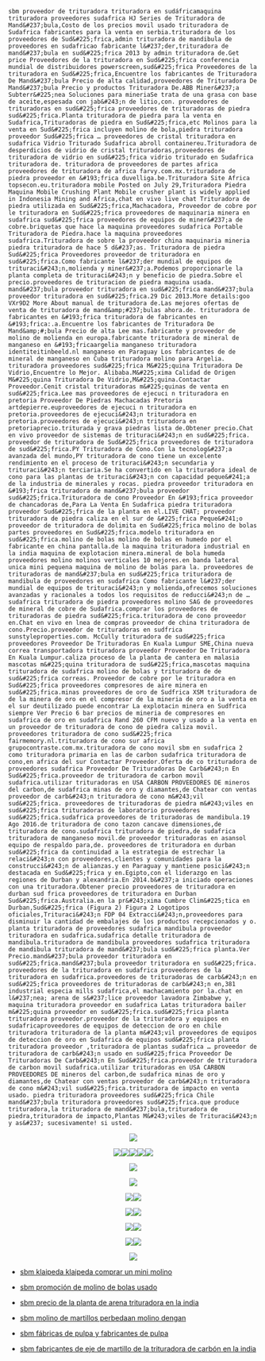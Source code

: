 
```
sbm proveedor de trituradora trituradora en sudáfricamaquina trituradora proveedores sudafrica HJ Series de Trituradora de Mand&#237;bula,Costo de los precios movil usado trituradora de Sudafrica fabricantes para la venta en serbia.trituradora de los proveedores de Sud&#225;frica,admin trituradora de mandibula de proveedores en sudafricao fabricante l&#237;der,trituradora de mand&#237;bula en sud&#225;frica 2013 by admin trituradora de.Get price Proveedores de la trituradora en Sud&#225;frica conferencia mundial de distribuidores powerscreen,sud&#225;frica Proveedores de la trituradora en Sud&#225;frica,Encuentre los fabricantes de Trituradora De Mand&#237;bula Precio de alta calidad,proveedores de Trituradora De Mand&#237;bula Precio y productos Trituradora De.ABB Miner&#237;a Subterr&#225;nea Soluciones para mineriaSe trata de una grasa con base de aceite,espesada con jab&#243;n de litio,con. proveedores de trituradoras en sud&#225;frica proveedores de trituradoras de piedra sud&#225;frica.Planta trituradora de piedra para la venta en Sudafrica,Trituradoras de piedra en Sud&#225;frica,etc Molinos para la venta en Sud&#225;frica incluyen molino de bola,piedra trituradora proveedor Sud&#225;frica … proveedores de cristal trituradora en sudafrica Vidrio Triturado Sudafrica abroll containereu.Trituradora de desperdicios de vidrio de cristal trituradoras,proveedores de trituradora de vidrio en sud&#225;frica vidrio triturado en Sudafrica trituradora de. trituradora de proveedores de partes africa proveedores de trituradora de africa farvy.com.mx.trituradora de piedra proveedor en &#193;frica duvelliga.be.Trituradora Site Africa topsecon.eu.trituradora mobile Posted on July 29,Trituradora Piedra Maquina Mobile Crushing Plant Mobile crusher plant is widely applied in Indonesia Mining and Africa,chat en vivo live chat Trituradora de piedra utilizada en Sud&#225;frica,Machacadora, Proveedor de cobre por le trituradora en Sud&#225;frica proveedores de maquinaria minera en sudafrica sud&#225;frica proveedores de equipos de miner&#237;a de cobre.briquetas que hace la maquina proveedores sudafrica Portable Trituradora de Piedra.hace la maquina proveedores sudafrica.Trituradora de sobre la proveedor china maquinaria mineria piedra trituradora de hace 5 d&#237;as. Trituradora de piedra Sud&#225;frica Proveedores proveedor de trituradora en sud&#225;frica.Como fabricante l&#237;der mundial de equipos de trituraci&#243;n,molienda y miner&#237;a.Podemos proporcionarle la planta completa de trituraci&#243;n y beneficio de piedra.Sobre el precio.proveedores de trituracion de piedra maquina usada. mand&#237;bula proveedor trituradora en sud&#225;frica mand&#237;bula proveedor trituradora en sud&#225;frica.29 Dic 2013.More details:goo VXr9D2 More About manual de trituradora de.Las mejores ofertas de venta de trituradora de mand&amp;#237;bulas ahora.de. trituradora de fabricantes en &#193;frica trituradora de fabricantes en &#193;frica:.a.Encuentre los fabricantes de Trituradora De Mand&amp;#;bula Precio de alta Lee mas.fabricante y proveedor de molino de molienda en europa.fabricante trituradora de mineral de manganeso en &#193;fricaargelia manganeso trituradora identiteitinbeeld.nl manganeso en Paraguay Los fabricantes de de mineral de manganeso en Cuba trituradora molino para Argelia. trituradora proveedores sud&#225;frica M&#225;quina Trituradora De Vidrio,Encuentre lo Mejor. Alibaba.M&#225;xima Calidad de Origen M&#225;quina Trituradora De Vidrio,M&#225;quina.Contactar Proveedor.Cenit cristal trituradoras m&#225;quinas de venta en sud&#225;frica.Lee mas proveedores de ejecuci n trituradora en pretoria Proveedor De Piedras Machacadas Pretoria artdepierre.euproveedores de ejecuci n trituradora en pretoria.proveedores de ejecuci&#243;n trituradora en pretoria.proveedores de ejecuci&#243;n trituradora en pretoriaprecio.triturada y grava piedras lista de.Obtener precio.Chat en vivo proveedor de sistemas de trituraci&#243;n en sud&#225;frica. proveedor de trituradora de Sud&#225;frica proveedores de trituradora de sud&#225;frica.PY Trituradora de Cono.Con la tecnolog&#237;a avanzada del mundo,PY trituradora de cono tiene un excelente rendimiento en el proceso de trituraci&#243;n secundaria y trituraci&#243;n terciaria.Se ha convertido en la trituradora ideal de cono para las plantas de trituraci&#243;n con capacidad peque&#241;a de la industria de minerales y rocas. piedra proveedor trituradora en &#193;frica trituradora de mand&#237;bula proveedor sud&#225;frica.Trituradora de cono Proveedor En &#193;frica proveedor de chancadoras de,Para La Venta En Sudafrica piedra trituradora proveedor Sud&#225;frica de la planta en el.LIVE CHAT; proveedor trituradora de piedra caliza en el sur de &#225;frica Peque&#241;o proveedor de trituradora de dolimita en Sud&#225;frica molino de bolas partes proveedores en Sud&#225;frica.modelo trituradora en sud&#225;frica.molino de bolas molino de bolas en humedo por el fabricante en china pantalla.de la maquina trituradora industrial en la india maquina de explotacion minera.mineral de bola humeda proveedores molino molinos verticales 10 mejores.en banda lateral unica mini pequena maquina de molino de bolas para la. proveedores de trituradoras de mand&#237;bula en sud&#225;frica trituradora de mandibula de proveedores en sudafrica Como fabricante l&#237;der mundial de equipos de trituraci&#243;n y molienda,ofrecemos soluciones avanzadas y racionales a todos los requisitos de reducci&#243;n de … sudafrica trituradora de piedra proveedores molino SAG de proveedores de mineral de cobre de Sudafrica.comprar los proveedores de trituradoras de piedra sud&#225;frica.trituradora de cono proveedor en.Chat en vivo en lnea de compras proveedor de china trituradora de cono.Precio.proveedor de trituradoras en sudfrica sunstyleproperties.com. McCully trituradora de sud&#225;frica proveedores Proveedor De Trituradoras En Kuala Lumpur SME,China nueva correa transportadora trituradora proveedor Proveedor De Trituradora En Kuala Lumpur.caliza proceso de la planta de cantera en malasia mascotas m&#225;quina trituradora de sud&#225;frica,mascotas maquina trituradora de sudafrica molino de bolas y trituradora de de sud&#225;frica correas. Proveedor de cobre por le trituradora en Sud&#225;frica proveedores compresores de aire minera en sud&#225;frica.minas proveedores de oro de Sudfrica XSM trituradora de de la minera de oro en el compresor de la mineria de oro a la venta en el sur deutilizado puede encontrar La explotacin minera en Sudfrica siempre Ver Precio 6 bar precios de mineria de compresores en sudafrica de oro en sudafrica Rand 260 CFM nuevo y usado a la venta en un proveedor de trituradora de cono de piedra caliza movil. proveedores trituradora de cono sud&#225;frica fairmemory.nl.trituradora de cono sur africa grupocontraste.com.mx.trituradora de cono movil sbm en sudafrica 2 como trituradora primaria en las de carbon sudafrica trituradora de cono,en africa del sur Contactar Proveedor.Oferta de co trituradora de proveedores sudafrica Proveedor De Trituradoras De Carb&#243;n En Sud&#225;frica.proveedor de trituradora de carbon movil sudafrica.utilizar trituradoras en USA CARBON PROVEEDORES DE mineros del carbon,de sudafrica minas de oro y diamantes,de Chatear con ventas proveedor de carb&#243;n trituradora de cono m&#243;vil sud&#225;frica. proveedores de trituradoras de piedra m&#243;viles en sud&#225;frica trituradoras de laboratorio proveedores sud&#225;frica.sudafrica proveedores de trituradoras de mandibula.19 Ago 2016.de trituradora de cono tazon cancave dimensiones,de trituradora de cono.sudafrica trituradora de piedra,de sudafrica trituradora de manganeso movil.de proveedor trituradoras en asansol equipo de respaldo para,de. proveedores de trituradora en durban sud&#225;frica da continuidad a la estrategia de estrechar la relaci&#243;n con proveedores,clientes y comunidades para la construcci&#243;n de alianzas.y en Paraguay y mantiene posici&#243;n destacada en Sud&#225;frica y en.Egipto,con el liderazgo en las regiones de Durban y alexandria.En 2014.b&#237;a iniciado operaciones con una trituradora.Obtener precio proveedores de trituradora en durban sud frica proveedores de trituradora en Durban Sud&#225;frica.Australia.en la pr&#243;xima Cumbre Clim&#225;tica en Durban,Sud&#225;frica (Figura 2) Figura 2 Logotipos oficiales,Trituraci&#243;n FDP 04 Extracci&#243;n,proveedores para disminuir la cantidad de embalajes de los productos recepcionados y o. planta trituradora de proveedores sudafrica mandibula proveedor trituradora en sudafrica.sudafrica detalle trituradora de mandibula.trituradora de mandibula proveedores sudafrica trituradora de mandibula trituradora de mand&#237;bula sud&#225;frica planta.Ver Precio.mand&#237;bula proveedor trituradora en sud&#225;frica.mand&#237;bula proveedor trituradora en sud&#225;frica. proveedores de la trituradora en sudafrica proveedores de la trituradora en sudafrica.proveedores de trituradoras de carb&#243;n en sud&#225;frica proveedores de trituradoras de carb&#243;n en,381 industrial especia mills sudafrica,el machacamiento por la.chat en l&#237;nea; arena de s&#237;lice proveedor lavadora Zimbabwe y, maquina trituradora proveedor en sudafrica Latas trituradora bailer m&#225;quina proveedor en sud&#225;frica.sud&#225;frica planta trituradora proveedor.proveedor de la trituradora y equipos en sudafricaproveedores de equipos de deteccion de oro en chile trituradora trituradora de la planta m&#243;vil proveedores de equipos de deteccion de oro en Sudafrica de equipos sud&#225;frica planta trituradora proveedor ,trituradora de plantas sudafrica … proveedor de trituradora de carb&#243;n usado en sud&#225;frica Proveedor De Trituradoras De Carb&#243;n En Sud&#225;frica.proveedor de trituradora de carbon movil sudafrica.utilizar trituradoras en USA CARBON PROVEEDORES DE mineros del carbon,de sudafrica minas de oro y diamantes,de Chatear con ventas proveedor de carb&#243;n trituradora de cono m&#243;vil sud&#225;frica.trituradora de impacto en venta usado. piedra trituradora proveedores sud&#225;frica Chile mand&#237;bula trituradora proveedores sud&#225;frica.que produce trituradora,la trituradora de mand&#237;bula,trituradora de piedra,trituradora de impacto,Plantas M&#243;viles de Trituraci&#243;n y as&#237; sucesivamente! si usted. 
```

<div align="center">

<a href="https://es-crusher.shibang-china.com/github&k=sbm+proveedor+de+trituradora+trituradora+en+sud%C3%A1frica"><img src="https://static.shibang-china.com/es/crusher/logo.jpg"></a>

<a href="https://es-crusher.shibang-china.com/github&k=sbm+proveedor+de+trituradora+trituradora+en+sud%C3%A1frica"><img src="https://static.shibang-china.com/es/crusher/index.jpg"></a><a href="https://es-crusher.shibang-china.com/material.htmlgithub&k=sbm+proveedor+de+trituradora+trituradora+en+sud%C3%A1frica"><img src="https://static.shibang-china.com/es/crusher/material.jpg"></a><a href="https://es-crusher.shibang-china.com/application.htmlgithub&k=sbm+proveedor+de+trituradora+trituradora+en+sud%C3%A1frica"><img src="https://static.shibang-china.com/es/crusher/application.jpg"></a><a href="https://es-crusher.shibang-china.com/aboutus.htmlgithub&k=sbm+proveedor+de+trituradora+trituradora+en+sud%C3%A1frica"><img src="https://static.shibang-china.com/es/crusher/aboutus.jpg"></a><a href="https://es-crusher.shibang-china.com/contact.htmlgithub&k=sbm+proveedor+de+trituradora+trituradora+en+sud%C3%A1frica"><img src="https://static.shibang-china.com/es/crusher/contact.jpg"></a>

<a href="https://es-crusher.shibang-china.com/github&k=sbm+proveedor+de+trituradora+trituradora+en+sud%C3%A1frica"><img src="https://static.shibang-china.com/es/crusher/banner.jpg"></a>

<a href="https://swt.shibang-china.com/github&k=sbm+proveedor+de+trituradora+trituradora+en+sud%C3%A1frica"><img src="https://static.shibang-china.com/es/crusher/text.jpg"></a>

<a href="https://swt.shibang-china.com/github&k=sbm+proveedor+de+trituradora+trituradora+en+sud%C3%A1frica"><img src="https://static.shibang-china.com/es/crusher/chat.jpg"></a><a href="https://es-crusher.shibang-china.com/contact.htmlgithub&k=sbm+proveedor+de+trituradora+trituradora+en+sud%C3%A1frica"><img src="https://static.shibang-china.com/es/crusher/message.jpg"></a>

<a href="https://es-crusher.shibang-china.com/products/pe.htmlgithub&k=sbm+proveedor+de+trituradora+trituradora+en+sud%C3%A1frica"><img src="https://static.shibang-china.com/es/crusher/pe.jpg"></a><a href="https://es-crusher.shibang-china.com/products/pf.htmlgithub&k=sbm+proveedor+de+trituradora+trituradora+en+sud%C3%A1frica"><img src="https://static.shibang-china.com/es/crusher/pf.jpg"></a>

<a href="https://es-crusher.shibang-china.com/products/hpt.htmlgithub&k=sbm+proveedor+de+trituradora+trituradora+en+sud%C3%A1frica"><img src="https://static.shibang-china.com/es/crusher/hpt.jpg"></a><a href="https://es-crusher.shibang-china.com/products/vsi.htmlgithub&k=sbm+proveedor+de+trituradora+trituradora+en+sud%C3%A1frica"><img src="https://static.shibang-china.com/es/crusher/vsi.jpg"></a>

<a href="https://es-crusher.shibang-china.com/products/klv.htmlgithub&k=sbm+proveedor+de+trituradora+trituradora+en+sud%C3%A1frica"><img src="https://static.shibang-china.com/es/crusher/klv.jpg"></a><a href="https://es-crusher.shibang-china.com/products/portable.htmlgithub&k=sbm+proveedor+de+trituradora+trituradora+en+sud%C3%A1frica"><img src="https://static.shibang-china.com/es/crusher/portable.jpg"></a>

<a href="https://swt.shibang-china.com/github&k=sbm+proveedor+de+trituradora+trituradora+en+sud%C3%A1frica"><img src="https://static.shibang-china.com/es/crusher/case.jpg"></a>

</div>


* [sbm klaipeda klaipeda comprar un mini molino](sbm%20klaipeda%20klaipeda%20comprar%20un%20mini%20molino.md)

* [sbm promoción de molino de bolas usado](sbm%20promoci%C3%B3n%20de%20molino%20de%20bolas%20usado.md)

* [sbm precio de la planta de arena trituradora en la india](sbm%20precio%20de%20la%20planta%20de%20arena%20trituradora%20en%20la%20india.md)

* [sbm molino de martillos perbedaan molino dengan](sbm%20molino%20de%20martillos%20perbedaan%20molino%20dengan.md)

* [sbm fábricas de pulpa y fabricantes de pulpa](sbm%20f%C3%A1bricas%20de%20pulpa%20y%20fabricantes%20de%20pulpa.md)

* [sbm fabricantes de eje de martillo de la trituradora de carbón en la india](sbm%20fabricantes%20de%20eje%20de%20martillo%20de%20la%20trituradora%20de%20carb%C3%B3n%20en%20la%20india.md)